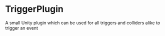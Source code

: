 # TriggerPlugin
 A small Unity plugin which can be used for all triggers and colliders alike to trigger an event
